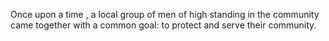 [category]: <> (Philosophy)
[date]: <> (2021/07/11)
[title]: <> (My GPT-3 Article)
Once upon a time 
              , a local group of men of high standing in the community came together with a common goal: to protect and serve their community.